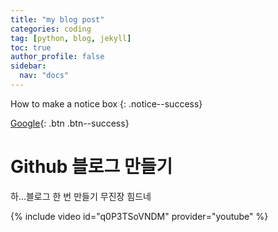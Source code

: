 ```yaml
---
title: "my blog post"
categories: coding
tag: [python, blog, jekyll]
toc: true
author_profile: false
sidebar:
  nav: "docs"
---
```


How to make a notice box
{: .notice--success}


[Google](https://google.com){: .btn .btn--success}


# Github 블로그 만들기
하...블로그 한 번 만들기 무진장 힘드네

{% include video id="q0P3TSoVNDM" provider="youtube" %}

